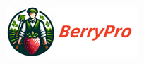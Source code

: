 <p align="center" width="80%">
<img src="fig/logo.png" style="width: 40%; min-width: 300px; display: block; margin: auto;">
</p>

